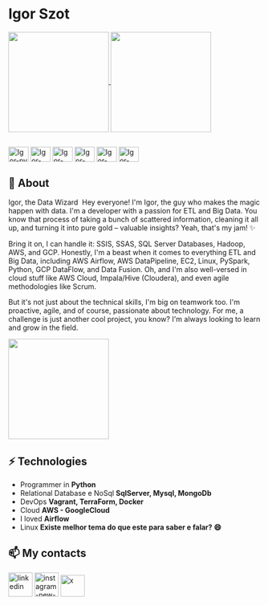 # Igor Szot 

<a href="https://github.com/szottt/github-readme-stats">
  <img height=200 align="center" src="https://github-readme-stats.vercel.app/api?username=szottt&rank_icon=github&show_icons=true&theme=dark" />
</a>
<a href="https://github.com/szottt/convoychat">
  <img height=200 align="center" src="https://github-readme-stats.vercel.app/api/top-langs?username=szottt&layout=compact&langs_count=8&card_width=320" />
</a>

## 

<div style="display: inline_block">
    <img align="center" alt="Igor-py" height="30" width="40" src="https://devicon-website.vercel.app/api/python/original.svg"></img>
    <img align="center" alt="Igor-aws" height="30" width="40" src="https://img.icons8.com/nolan/64/amazon-web-services.png" alt="amazon-web-services"></img>
	<img align="center" alt="Igor-linux" height="30" width="40" src="https://devicon-website.vercel.app/api/linux/original.svg"></img>
    <img align="center" alt="Igor-Hadoop" height="30" width="40" src="https://img.icons8.com/color/48/hadoop-distributed-file-system.png"></img>
    <img align="center" alt="Igor-sql" height="30" width="40" src="https://img.icons8.com/nolan/64/sql.png"></img>
    <img align="center" alt="Igor-terraform" height="30" width="40" src="https://img.icons8.com/color/48/terraform.png"></img>
</div>

## 🧐 About


Igor, the Data Wizard ‍
Hey everyone!   I'm Igor, the guy who makes the magic happen with data.  I'm a developer with a passion for ETL and Big Data. You know that process of taking a bunch of scattered information, cleaning it all up, and turning it into pure gold – valuable insights?  Yeah, that's my jam! ✨

Bring it on, I can handle it: SSIS, SSAS, SQL Server Databases, Hadoop, AWS, and GCP.  Honestly, I'm a beast when it comes to everything ETL and Big Data, including AWS Airflow, AWS DataPipeline, EC2, Linux, PySpark, Python, GCP DataFlow, and Data Fusion.  Oh, and I'm also well-versed in cloud stuff like AWS Cloud, Impala/Hive (Cloudera), and even agile methodologies like Scrum.

But it's not just about the technical skills, I'm big on teamwork too.  I'm proactive, agile, and of course, passionate about technology.  For me, a challenge is just another cool project, you know?  I'm always looking to learn and grow in the field.

<img src="https://media2.giphy.com/media/LmNwrBhejkK9EFP504/200.gif" width="200px">

## ⚡ Technologies

- Programmer in **Python**
- Relational Database e NoSql **SqlServer, Mysql, MongoDb**
- DevOps **Vagrant, TerraForm, Docker**
- Cloud **AWS - GoogleCloud**
- I loved **Airflow**
- Linux **Existe melhor tema do que este para saber e falar? 😄**

## 📫 My contacts

<div style="display: inline_block">
  <a href="https://www.linkedin.com/in/igorszot/"><img width="48" height="48" src="https://img.icons8.com/color/48/linkedin.png" alt="linkedin"/></a>
  <a href="https://www.instagram.com/sztao.py/"><img width="48" height="48" src="https://img.icons8.com/color/48/instagram-new--v1.png" alt="instagram-new--v1" alt="Instagram"></a>
  <a href="https://twitter.com/sztao_"><img width="48" height="43" src="https://img.icons8.com/ios-filled/50/x.png" alt="x"/></a>
</div>

